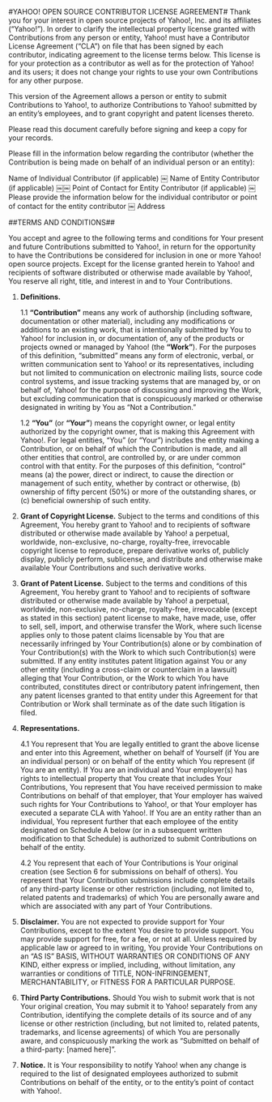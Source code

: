 #YAHOO! OPEN SOURCE CONTRIBUTOR LICENSE AGREEMENT#
Thank you for your interest in open source projects of Yahoo!, Inc. and its affiliates (“Yahoo!”). In order to clarify the intellectual property license granted with Contributions from any person or entity, Yahoo! must have a Contributor License Agreement (“CLA”) on file that has been signed by each contributor, indicating agreement to the license terms below. This license is for your protection as a contributor as well as for the protection of Yahoo! and its users; it does not change your rights to use your own Contributions for any other purpose.

This version of the Agreement allows a person or entity to submit Contributions to Yahoo!, to authorize Contributions to Yahoo! submitted by an entity’s employees, and to grant copyright and patent licenses thereto.

Please read this document carefully before signing and keep a copy for your records.

Please fill in the information below regarding the contributor (whether the Contribution is being made on behalf of an individual person or an entity):

Name of Individual Contributor (if applicable) ￼ Name of Entity Contributor (if applicable) ￼￼ Point of Contact for Entity Contributor (if applicable) ￼ Please provide the information below for the individual contributor or point of contact for the entity contributor ￼ Address

##TERMS AND CONDITIONS##

You accept and agree to the following terms and conditions for Your present and future Contributions submitted to Yahoo!, in return for the opportunity to have the Contributions be considered for inclusion in one or more Yahoo! open source projects. Except for the license granted herein to Yahoo! and recipients of software distributed or otherwise made available by Yahoo!, You reserve all right, title, and interest in and to Your Contributions.

1. **Definitions.**

    1.1 **“Contribution”** means any work of authorship (including software, documentation or other material), including any modifications or additions to an existing work, that is intentionally submitted by You to Yahoo! for inclusion in, or documentation of, any of the products or projects owned or managed by Yahoo! (the **“Work”**). For the purposes of this definition, “submitted” means any form of electronic, verbal, or written communication sent to Yahoo! or its representatives, including but not limited to communication on electronic mailing lists, source code control systems, and issue tracking systems that are managed by, or on behalf of, Yahoo! for the purpose of discussing and improving the Work, but excluding communication that is conspicuously marked or otherwise designated in writing by You as “Not a Contribution.”

    1.2 **“You”** (or **“Your”**) means the copyright owner, or legal entity authorized by the copyright owner, that is making this Agreement with Yahoo!. For legal entities, “You” (or “Your”) includes the entity making a Contribution, or on behalf of which the Contribution is made, and all other entities that control, are controlled by, or are under common control with that entity. For the purposes of this definition, “control” means (a) the power, direct or indirect, to cause the direction or management of such entity, whether by contract or otherwise, (b) ownership of fifty percent (50%) or more of the outstanding shares, or (c) beneficial ownership of such entity.

2. **Grant of Copyright License.** Subject to the terms and conditions of this Agreement, You hereby grant to Yahoo! and to recipients of software distributed or otherwise made available by Yahoo! a perpetual, worldwide, non-exclusive, no-charge, royalty-free, irrevocable copyright license to reproduce, prepare derivative works of, publicly display, publicly perform, sublicense, and distribute and otherwise make available Your Contributions and such derivative works.

3. **Grant of Patent License.** Subject to the terms and conditions of this Agreement, You hereby grant to Yahoo! and to recipients of software distributed or otherwise made available by Yahoo! a perpetual, worldwide, non-exclusive, no-charge, royalty-free, irrevocable (except as stated in this section) patent license to make, have made, use, offer to sell, sell, import, and otherwise transfer the Work, where such license applies only to those patent claims licensable by You that are necessarily infringed by Your Contribution(s) alone or by combination of Your Contribution(s) with the Work to which such Contribution(s) were submitted. If any entity institutes patent litigation against You or any other entity (including a cross-claim or counterclaim in a lawsuit) alleging that Your Contribution, or the Work to which You have contributed, constitutes direct or contributory patent infringement, then any patent licenses granted to that entity under this Agreement for that Contribution or Work shall terminate as of the date such litigation is filed.

4. **Representations.**

    4.1 You represent that You are legally entitled to grant the above license and enter into this Agreement, whether on behalf of Yourself (if You are an individual person) or on behalf of the entity which You represent (if You are an entity). If You are an individual and Your employer(s) has rights to intellectual property that You create that includes Your Contributions, You represent that You have received permission to make Contributions on behalf of that employer, that Your employer has waived such rights for Your Contributions to Yahoo!, or that Your employer has executed a separate CLA with Yahoo!. If You are an entity rather than an individual, You represent further that each employee of the entity designated on Schedule A below (or in a subsequent written modification to that Schedule) is authorized to submit Contributions on behalf of the entity.

    4.2 You represent that each of Your Contributions is Your original creation (see Section 6 for submissions on behalf of others). You represent that Your Contribution submissions include complete details of any third-party license or other restriction (including, not limited to, related patents and trademarks) of which You are personally aware and which are associated with any part of Your Contributions.

5. **Disclaimer.** You are not expected to provide support for Your Contributions, except to the extent You desire to provide support. You may provide support for free, for a fee, or not at all. Unless required by applicable law or agreed to in writing, You provide Your Contributions on an “AS IS” BASIS, WITHOUT WARRANTIES OR CONDITIONS OF ANY KIND, either express or implied, including, without limitation, any warranties or conditions of TITLE, NON-INFRINGEMENT, MERCHANTABILITY, or FITNESS FOR A PARTICULAR PURPOSE.

6. **Third Party Contributions.** Should You wish to submit work that is not Your original creation, You may submit it to Yahoo! separately from any Contribution, identifying the complete details of its source and of any license or other restriction (including, but not limited to, related patents, trademarks, and license agreements) of which You are personally aware, and conspicuously marking the work as “Submitted on behalf of a third-party: [named here]”.

7. **Notice.** It is Your responsibility to notify Yahoo! when any change is required to the list of designated employees authorized to submit Contributions on behalf of the entity, or to the entity’s point of contact with Yahoo!.
